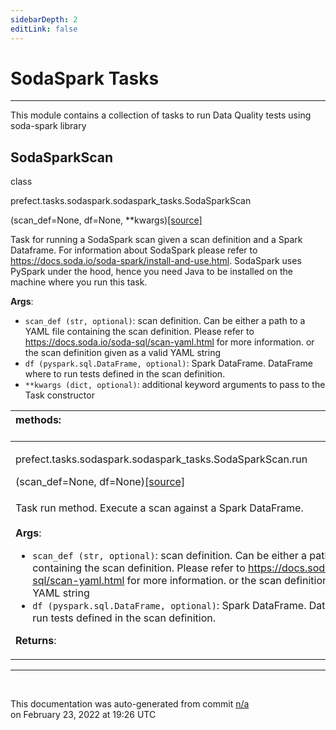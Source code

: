 ```yaml
---
sidebarDepth: 2
editLink: false
---
```

# SodaSpark Tasks
---
This module contains a collection of tasks to run Data Quality tests using soda-spark library
 ## SodaSparkScan
 <div class='class-sig' id='prefect-tasks-sodaspark-sodaspark-tasks-sodasparkscan'><p class="prefect-sig">class </p><p class="prefect-class">prefect.tasks.sodaspark.sodaspark_tasks.SodaSparkScan</p>(scan_def=None, df=None, **kwargs)<span class="source"><a href="https://github.com/PrefectHQ/prefect/blob/master/src/prefect/tasks/sodaspark/sodaspark_tasks.py#L7">[source]</a></span></div>

Task for running a SodaSpark scan given a scan definition and a Spark Dataframe. For information about SodaSpark please refer to https://docs.soda.io/soda-spark/install-and-use.html. SodaSpark uses PySpark under the hood, hence you need Java to be installed on the machine where you run this task.

**Args**:     <ul class="args"><li class="args">`scan_def (str, optional)`: scan definition.       Can be either a path to a YAML file containing the scan definition.       Please refer to https://docs.soda.io/soda-sql/scan-yaml.html for more information.       or the scan definition given as a valid YAML string     </li><li class="args">`df (pyspark.sql.DataFrame, optional)`: Spark DataFrame.       DataFrame where to run tests defined in the scan definition.     </li><li class="args">`**kwargs (dict, optional)`: additional keyword arguments to pass to the         Task constructor</li></ul>

|methods: &nbsp;&nbsp;&nbsp;&nbsp;&nbsp;&nbsp;&nbsp;&nbsp;&nbsp;&nbsp;&nbsp;&nbsp;&nbsp;&nbsp;&nbsp;&nbsp;&nbsp;&nbsp;&nbsp;&nbsp;&nbsp;&nbsp;&nbsp;&nbsp;&nbsp;&nbsp;&nbsp;&nbsp;&nbsp;&nbsp;&nbsp;&nbsp;&nbsp;&nbsp;&nbsp;&nbsp;&nbsp;&nbsp;&nbsp;&nbsp;&nbsp;&nbsp;&nbsp;&nbsp;&nbsp;&nbsp;&nbsp;&nbsp;&nbsp;&nbsp;&nbsp;&nbsp;&nbsp;&nbsp;&nbsp;&nbsp;&nbsp;&nbsp;&nbsp;&nbsp;&nbsp;&nbsp;&nbsp;&nbsp;&nbsp;&nbsp;&nbsp;&nbsp;&nbsp;&nbsp;&nbsp;&nbsp;&nbsp;&nbsp;&nbsp;&nbsp;&nbsp;&nbsp;&nbsp;&nbsp;&nbsp;&nbsp;&nbsp;&nbsp;&nbsp;&nbsp;&nbsp;&nbsp;&nbsp;&nbsp;&nbsp;&nbsp;&nbsp;&nbsp;&nbsp;&nbsp;&nbsp;&nbsp;&nbsp;&nbsp;&nbsp;&nbsp;&nbsp;&nbsp;&nbsp;&nbsp;&nbsp;&nbsp;&nbsp;&nbsp;&nbsp;&nbsp;&nbsp;&nbsp;&nbsp;&nbsp;&nbsp;&nbsp;&nbsp;&nbsp;&nbsp;&nbsp;&nbsp;&nbsp;&nbsp;&nbsp;&nbsp;&nbsp;&nbsp;&nbsp;&nbsp;&nbsp;&nbsp;&nbsp;&nbsp;&nbsp;&nbsp;&nbsp;&nbsp;&nbsp;&nbsp;&nbsp;&nbsp;&nbsp;&nbsp;&nbsp;&nbsp;&nbsp;&nbsp;&nbsp;|
|:----|
 | <div class='method-sig' id='prefect-tasks-sodaspark-sodaspark-tasks-sodasparkscan-run'><p class="prefect-class">prefect.tasks.sodaspark.sodaspark_tasks.SodaSparkScan.run</p>(scan_def=None, df=None)<span class="source"><a href="https://github.com/PrefectHQ/prefect/blob/master/src/prefect/tasks/sodaspark/sodaspark_tasks.py#L30">[source]</a></span></div>
<p class="methods">Task run method. Execute a scan against a Spark DataFrame.<br><br>**Args**:     <ul class="args"><li class="args">`scan_def (str, optional)`: scan definition.       Can be either a path to a YAML file containing the scan definition.       Please refer to https://docs.soda.io/soda-sql/scan-yaml.html for more information.       or the scan definition given as a valid YAML string     </li><li class="args">`df (pyspark.sql.DataFrame, optional)`: Spark DataFrame.       DataFrame where to run tests defined in the scan definition.</li></ul> **Returns**:     <ul class="args"></ul></p>|

---
<br>


<p class="auto-gen">This documentation was auto-generated from commit <a href='https://github.com/PrefectHQ/prefect/commit/n/a'>n/a</a> </br>on February 23, 2022 at 19:26 UTC</p>